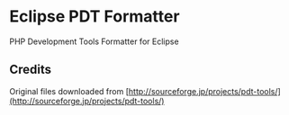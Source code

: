 Eclipse PDT Formatter
=====================

PHP Development Tools Formatter for Eclipse

Credits
-------

Original files downloaded from [http://sourceforge.jp/projects/pdt-tools/](http://sourceforge.jp/projects/pdt-tools/)
